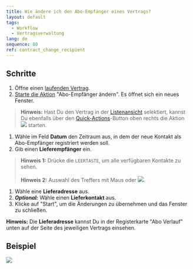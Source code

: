 ```yaml
---
title: Wie ändere ich den Abo-Empfänger eines Vertrags?
layout: default
tags:
  - Workflow
  - Vertragsverwaltung
lang: de
sequence: 80
ref: contract_change_recipient
---
```


## Schritte
1. Öffne einen [laufenden Vertrag](Vertrag_erfassen).
1. [Starte die Aktion](AktionStarten) "Abo-Empfänger ändern". Es öffnet sich ein neues Fenster.
 >**Hinweis:** Hast Du den Vertrag in der [Listenansicht](Ansichten) selektiert, kannst Du ebenfalls über den [Quick-Actions](AktionStarten)-Button oben rechts die Aktion ![](assets/Abo-Empfaenger_aendern_button.png) starten.

1. Wähle im Feld **Datum** den Zeitraum aus, in dem der neue Kontakt als Abo-Empfänger registriert werden soll.
1. Gib einen **Lieferempfänger** ein.
 >**Hinweis 1:** Drücke die `LEERTASTE`, um alle verfügbaren Kontakte zu sehen.<br><br>
 >**Hinweis 2:** Auswahl des Treffers mit Maus oder ![](assets/Workflow_Auftrag_Bis_Rechnung_WebUI-73797.png).

1. Wähle eine **Lieferadresse** aus.
1. ***Optional:*** Wähle einen **Lieferkontakt** aus.
1. Klicke auf "Start", um die Änderungen zu übernehmen und das Fenster zu schließen.

**Hinweis:** Die **Lieferadresse** kannst Du in der Registerkarte "Abo Verlauf" unten auf der Seite des jeweiligen Vertrags einsehen.

## Beispiel
![](assets/Vertrag_Abo-Empfaenger_aendern.gif)
